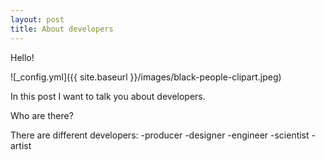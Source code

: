 ```yaml
---
layout: post
title: About developers
---
```


Hello!

![_config.yml]({{ site.baseurl }}/images/black-people-clipart.jpeg)

In this post I want to talk you about developers. 

Who are there?

There are different developers:
-producer
-designer
-engineer
-scientist
-artist
